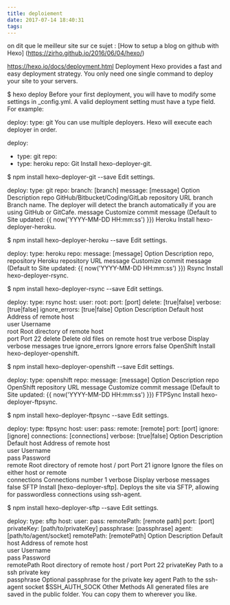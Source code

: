```yaml
---
title: deploiement
date: 2017-07-14 18:40:31
tags:
---
```


on dit que le meilleur site sur ce sujet :
[How to setup a blog on github with Hexo]
(https://zirho.github.io/2016/06/04/hexo/)


https://hexo.io/docs/deployment.html
Deployment
Hexo provides a fast and easy deployment strategy. You only need one single command to deploy your site to your servers.

$ hexo deploy
Before your first deployment, you will have to modify some settings in _config.yml. A valid deployment setting must have a type field. For example:

deploy:
  type: git
You can use multiple deployers. Hexo will execute each deployer in order.

deploy:
- type: git
  repo:
- type: heroku
  repo:
Git
Install hexo-deployer-git.

$ npm install hexo-deployer-git --save
Edit settings.

deploy:
  type: git
  repo: <repository url>
  branch: [branch]
  message: [message]
Option	Description
repo	GitHub/Bitbucket/Coding/GitLab repository URL
branch	Branch name. The deployer will detect the branch automatically if you are using GitHub or GitCafe.
message	Customize commit message (Default to Site updated: {{ now('YYYY-MM-DD HH:mm:ss') }})
Heroku
Install hexo-deployer-heroku.

$ npm install hexo-deployer-heroku --save
Edit settings.

deploy:
  type: heroku
  repo: <repository url>
  message: [message]
Option	Description
repo, repository	Heroku repository URL
message	Customize commit message (Default to Site updated: {{ now('YYYY-MM-DD HH:mm:ss') }})
Rsync
Install hexo-deployer-rsync.

$ npm install hexo-deployer-rsync --save
Edit settings.

deploy:
  type: rsync
  host: <host>
  user: <user>
  root: <root>
  port: [port]
  delete: [true|false]
  verbose: [true|false]
  ignore_errors: [true|false]
Option	Description	Default
host	Address of remote host	
user	Username	
root	Root directory of remote host	
port	Port	22
delete	Delete old files on remote host	true
verbose	Display verbose messages	true
ignore_errors	Ignore errors	false
OpenShift
Install hexo-deployer-openshift.

$ npm install hexo-deployer-openshift --save
Edit settings.

deploy:
  type: openshift
  repo: <repository url>
  message: [message]
Option	Description
repo	OpenShift repository URL
message	Customize commit message (Default to Site updated: {{ now('YYYY-MM-DD HH:mm:ss') }})
FTPSync
Install hexo-deployer-ftpsync.

$ npm install hexo-deployer-ftpsync --save
Edit settings.

deploy:
  type: ftpsync
  host: <host>
  user: <user>
  pass: <password>
  remote: [remote]
  port: [port]
  ignore: [ignore]
  connections: [connections]
  verbose: [true|false]
Option	Description	Default
host	Address of remote host	
user	Username	
pass	Password	
remote	Root directory of remote host	/
port	Port	21
ignore	Ignore the files on either host or remote	
connections	Connections number	1
verbose	Display verbose messages	false
SFTP
Install [hexo-deployer-sftp]. Deploys the site via SFTP, allowing for passwordless connections using ssh-agent.

$ npm install hexo-deployer-sftp --save
Edit settings.

deploy:
  type: sftp
  host: <host>
  user: <user>
  pass: <password>
  remotePath: [remote path]
  port: [port]
  privateKey: [path/to/privateKey]
  passphrase: [passphrase]
  agent: [path/to/agent/socket]
  remotePath: [remotePath]
Option	Description	Default
host	Address of remote host	
user	Username	
pass	Password	
remotePath	Root directory of remote host	/
port	Port	22
privateKey	Path to a ssh private key	
passphrase	Optional passphrase for the private key	
agent	Path to the ssh-agent socket	$SSH_AUTH_SOCK
Other Methods
All generated files are saved in the public folder. You can copy them to wherever you like.

